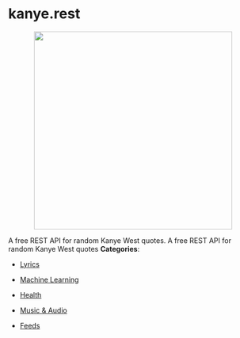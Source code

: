 # kanye.rest

<p align="center">
    <img width="400" src="https://raw.githubusercontent.com/awesome-apis/awesome-apis/apis/kanye-rest/logo_256x256.png" />
</p>


A free REST API for random Kanye West quotes. A free REST API for random Kanye West quotes
**Categories**:

- [Lyrics](https://github/awesome-apis/awesome-apis#lyrics)

- [Machine Learning](https://github/awesome-apis/awesome-apis#machine-learning)

- [Health](https://github/awesome-apis/awesome-apis#health)

- [Music & Audio](https://github/awesome-apis/awesome-apis#music-and-audio)

- [Feeds](https://github/awesome-apis/awesome-apis#feeds)



